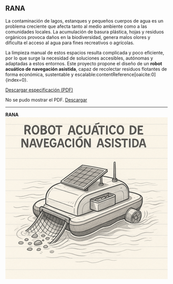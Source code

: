 
## RANA

La contaminación de lagos, estanques y pequeños cuerpos de agua es un problema creciente que afecta tanto al medio ambiente como a las comunidades locales. La acumulación de basura plástica, hojas y residuos orgánicos provoca daños en la biodiversidad, genera malos olores y dificulta el acceso al agua para fines recreativos o agrícolas.  

La limpieza manual de estos espacios resulta complicada y poco eficiente, por lo que surge la necesidad de soluciones accesibles, autónomas y adaptadas a estos entornos. Este proyecto propone el diseño de un **robot acuático de navegación asistida**, capaz de recolectar residuos flotantes de forma económica, sustentable y escalable:contentReference[oaicite:0]{index=0}.  




[Descargar especificación (PDF)](recursos/archivos/Prototipo.pdf)

<object data="../recursos/archivos/Prototipo.pdf" type="application/pdf" width="100%" height="600">
  <p>No se pudo mostrar el PDF. <a href="../recursos/archivos/Prototipo.pdf">Descargar</a></p>
</object>

---
**RANA**
![Raspberry Pi Pico 2](../recursos/imgs/rana_modelo.png)  
